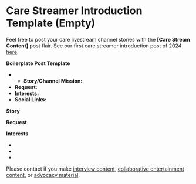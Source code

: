 # Care Streamer Introduction Template (Empty)

Feel free to post your care livestream channel stories with the **[Care Stream Content]** post flair. See our first care streamer introduction post of 2024 [here](https://www.reddit.com/r/streamyourcare/comments/1b0ld21/ta5172_tiktok_care_streamer_story/). 

**Boilerplate Post Template**
* * **Story/Channel Mission:**
* **Request:**
* **Interests:**
* **Social Links:**

**Story**



**Request**



**Interests**



* 
* 
* 


Please contact if you make [interview content](https://youtu.be/61V3-TLee2s?si=WTLTERDEzoL_TgZK), [collaborative entertainment content](https://medium.com/@faulknerfellowship/collaborative-care-stream-content-ideas-for-content-creators-and-family-77124a3ae1cd), or [advocacy material](https://www.tiktok.com/t/ZTL1RsCgB/).

